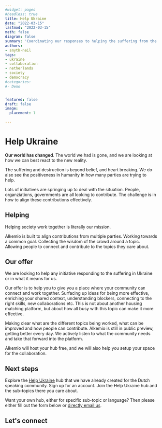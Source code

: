 ```yaml
---
#widget: pages
#headless: true
title: Help Ukraine
date: "2022-03-15"
lastmod: "2022-03-15"
math: false
diagram: false
summary: 'Coordinating our responses to helping the suffering from the Ukranian invasion'
authors:
- smyth-neil
tags:
- ukraine
- collaboration
- netherlands
- society
- democracy
#categories:
#- Demo


featured: false
draft: false
image:
  placement: 1
  
---
```


# Help Ukraine

__Our world has changed__. The world we had is gone, and we are looking at how we can best react to the new reality.

The suffering and destruction is beyond belief, and heart breaking. We do also see the positiveness in humanity in how many parties are trying to help.

Lots of initiatives are springing up to deal with the situation. People, organziations, governments are all looking to contribute. The challenge is in how to align these contributions effectively.

## Helping
Helping society work together is literally our mission.

Alkemio is built to align contributions from multiple parties. Working towards a common goal. Collecting the wisdom of the crowd around a topic. Allowing people to connect and contribute to the topics they care about.


## Our offer
We are looking to help any initiative responding to the suffering in Ukraine or in what it means for us.

Our offer is to help you to give you a place where your community can connect and work together. Surfacing up ideas for being more effective, enriching your shared context, understanding blockers, connecting to the right skills, new collaborations etc. This is not about another housing matching platform, but about how all busy with this topic can make it more effective. 

Making clear what are the different topics being worked, what can be improved and how people can contribute. Alkemio is still in public preview, getting better every day. We actively listen to what the community needs and take that forward into the platform. 

Alkemio will host your hub free, and we will also help you setup your space for the collaboration.

## Next steps

Explore the [Help Ukraine](https://hub.alkem.io/help-oekraine) hub that we have already created for the Dutch speaking community. Sign up for an account. Join the Help Ukraine hub and the sub-topics there you care about. 



Want your own hub, either for specific sub-topic or language? Then please either fill out the form below or [directly email us](61298de4.alkem.io@emea.teams.ms).


## Let's connect
<script charset="utf-8" type="text/javascript" src="//js-eu1.hsforms.net/forms/v2.js"></script>
<script>
  hbspt.forms.create({
	region: "eu1",
	portalId: "25488729",
	formId: "370443e4-044d-49fa-91c1-877ead69145a"
});
</script>














